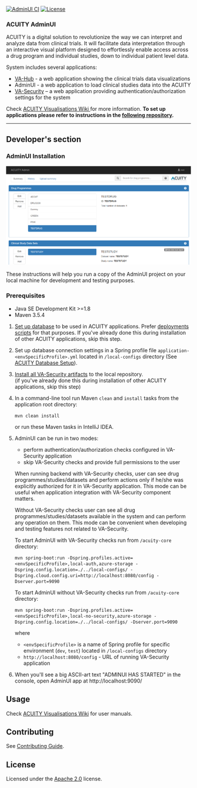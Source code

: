 [![AdminUI CI](https://github.com/digital-ECMT/acuity-admin/actions/workflows/build-artifacts-and-image.yml/badge.svg)](https://github.com/digital-ECMT/acuity-admin/actions/workflows/build-artifacts-and-image.yml)
[![License](https://img.shields.io/badge/License-Apache%202.0-blue.svg)](https://opensource.org/licenses/Apache-2.0)

### ACUITY AdminUI  

ACUITY is a digital solution to revolutionize the way we can interpret and analyze data from clinical trials. 
It will facilitate data interpretation through an interactive visual platform designed to effortlessly enable access across a drug program and individual studies, down to individual patient level data.  

System includes several applications:  
* <a href='https://github.com/digital-ECMT/vahub'>VA-Hub</a> - a web application showing the clinical trials data visualizations
* AdminUI - a web application to load clinical studies data into the ACUITY
* <a href='https://github.com/digital-ECMT/va-security'>VA-Security</a> – a web application providing authentication/authorization settings for the system

Check <a href='https://github.com/digital-ECMT/acuity-docker/wiki'> ACUITY Visualisations Wiki </a> for more information.
<b> To set up applications please refer to instructions in the [following repository](https://github.com/digital-ECMT/acuity-docker).
</b>
<hr>

## Developer's section
### AdminUI Installation

![AdminUI Screenshot](./docs/images/AdminUI-screenshot.png)  

These instructions will help you run a copy of the AdminUI project on your local machine for development and testing purposes.  

### Prerequisites

* Java SE Development Kit >=1.8
* Maven 3.5.4

1. [Set up database](https://github.com/digital-ECMT/acuity-docker/wiki) to be used in ACUITY applications.
   Prefer [deployments scripts](https://github.com/digital-ECMT/acuity-deployment-scripts) for that purposes.
   If you've already done this during installation of other ACUITY applications, skip this step.

2. Set up database connection settings in a Spring profile file `application-<envSpecificProfile>.yml` located in `/local-configs` directory (See [ACUITY Database Setup](https://github.com/digital-ECMT/acuity-docker/wiki/Applications-Spring-Configs)).

3. <a href='https://github.com/digital-ECMT/va-security'>Install all VA-Security artifacts</a> to the local repository.  
    (if you've already done this during installation of other ACUITY applications, skip this step)

4. In a command-line tool run Maven `clean` and `install` tasks from the application root directory:

    ```
    mvn clean install
    ```

    or run these Maven tasks in IntelliJ IDEA.

5. AdminUI can be run in two modes:
    * perform authentication/authorization checks configured in VA-Security application
    * skip VA-Security checks and provide full permissions to the user 

    When running backend with VA-Security checks, user can see drug programmes/studies/datasets and perform actions only if he/she was explicitly authorized for it in VA-Security application. This mode can be useful when application integration with VA-Security component matters.  

    Without VA-Security checks user can see all drug programmes/studies/datasets available in the system and can perform any operation on them. This mode can be convenient when developing and testing features not related to VA-Security. 
    
    To start AdminUI with VA-Security checks run from `/acuity-core` directory:
    ```
    mvn spring-boot:run -Dspring.profiles.active=<envSpecificProfile>,local-auth,azure-storage -Dspring.config.location=./../local-configs/ -Dspring.cloud.config.uri=http://localhost:8080/config -Dserver.port=9090
    ```

    To start AdminUI without VA-Security checks run from `/acuity-core` directory:
    ```
    mvn spring-boot:run -Dspring.profiles.active=<envSpecificProfile>,local-no-security,azure-storage -Dspring.config.location=./../local-configs/ -Dserver.port=9090
    ```

    where
    * `<envSpecificProfile>` is a name of Spring profile for specific environment (`dev`, `test`) located in `/local-configs` directory
    * `http://localhost:8080/config` - URL of running VA-Security application

6. When you'll see a big ASCII-art text "ADMINUI HAS STARTED" in the console, open AdminUI app at http://localhost:9090/

## Usage
Check <a href='https://github.com/digital-ECMT/acuity-docker/wiki'>ACUITY Visualisations Wiki</a> for user manuals.

## Contributing
See [Contributing Guide](/docs/contributing.md).

## License
Licensed under the [Apache 2.0](http://www.apache.org/licenses/LICENSE-2.0) license.
